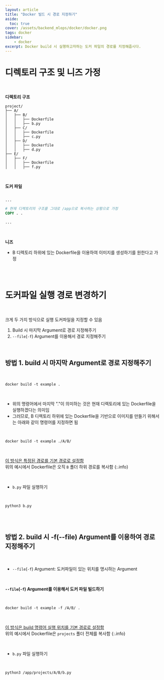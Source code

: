 ```yaml
---
layout: article
title: "Docker 빌드 시 경로 지정하기"
aside:
  toc: true
cover: /assets/backend_mlops/docker/docker.png
tags: docker 
sidebar:
    - docker
excerpt: Docker build 시 실행하고자하는 도커 파일의 경로를 지정해줍시다. 
---
```


# 디렉토리 구조 및 니즈 가정 

<br>

**디렉토리 구조**

```plain
project/
├── A/
│   ├── B/
│   │   ├── Dockerfile
│   │   ├── b.py
│   ├── C/
│   │   ├── Dockerfile
│   │   ├── c.py
│   ├── D/
│   │   ├── Dockerfile
│   │   ├── d.py
├── E/
│   ├── F/
│   │   ├── Dockerfile
│   │   ├── f.py
```

<br>

**도커 파일** 

```Dockerfile 

...

# 현재 디렉토리의 구조를 그대로 /app으로 복사하는 상황으로 가정
COPY . .

...
```

<br>

**니즈**

- B 디렉토리 하위에 있는 Dockerfile을 이용하여 이미지를 생성하기를 원한다고 가정

<br>

<br>

# 도커파일 실행 경로 변경하기 

<br>

크게 두 가지 방식으로 실행 도커파일을 지정할 수 있음 

1. Build 시 마지막 Argument로 경로 지정해주기 
2. `--file`(`-f`) Argument를 이용해서 경로 지정해주기 

<br>

## 방법 1. build 시 마지막 Argument로 경로 지정해주기 

<br>

```shell
docker build -t example .
```

<br>

- 위의 명령어에서 마지막 "."이 의미하는 것은 현재 디렉토리에 있는 Dockerfile을 실행하겠다는 의미임 
- 그러므로, B 디렉토리 하위에 있는 Dockerfile을 기반으로 이미지를 만들기 위해서는 아래와 같이 명령어를 지정하면 됨

<br>

```shell
docker build -t example ./A/B/
```

<br>

<u>이 방식은 특정된 경로를 기본 경로로 설정함</u>    
위의 예시에서 Dockerfile은 오직 `B` 폴더 하위 경로를 복사함 
{:.info}

<br>

- `b.py`  파일 실행하기 

<br>

```shell
python3 b.py
```

<br>

<br>

## 방법 2. build 시 -f(--file) Argument를 이용하여 경로 지정해주기 

<br>

- `--file`(`-f`) Argument: 도커파일이 있는 위치를 명시하는 Argument 

<br>

**`--file`(`-f`) Argument를 이용해서 도커 파일 빌드하기**

<br>

```shell
docker build -t example -f /A/B/ .
```

<br>

<u>이 방식은 build 명령어 실행 위치를 기본 경로로 설정함</u>     
위의 예시에서 Dockerfile은 `projects` 폴더 전체를 복사함 
{:.info}

<br>

- `b.py` 파일 실행하기 

<br>

```shell
python3 /app/projects/A/B/b.py
```

<br>

<br>

